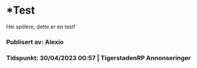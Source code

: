 # ***Test**

Hei spillere, dette er en test!

### Publisert av: Alexio

### Tidspunkt: 30/04/2023 00:57 | TigerstadenRP Annonseringer